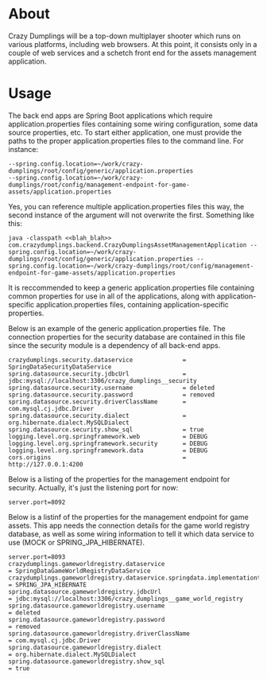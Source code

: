 # About
Crazy Dumplings will be a top-down multiplayer shooter which runs on various platforms, including web browsers. At this point, it consists only in a couple of web services and a schetch front end for the assets management application. 


# Usage
The back end apps are Spring Boot applications which require application.properties files containing some wiring configuration, some data source properties, etc. To start either application, one must provide the paths to the proper application.properties files to the command line. For instance:
```
--spring.config.location=~/work/crazy-dumplings/root/config/generic/application.properties
--spring.config.location=~/work/crazy-dumplings/root/config/management-endpoint-for-game-assets/application.properties
```
Yes, you can reference multiple application.properties files this way, the second instance of the argument will not overwrite the first. Something like this:
```
java -classpath <<blah_blah>> com.crazydumplings.backend.CrazyDumplingsAssetManagementApplication --spring.config.location=~/work/crazy-dumplings/root/config/generic/application.properties --spring.config.location=~/work/crazy-dumplings/root/config/management-endpoint-for-game-assets/application.properties
```

It is reccommended to keep a generic application.properties file containing common properties for use in all of the applications, along with application-specific application.properties files, containing application-specific properties.

Below is an example of the generic application.properties file. The connection properties for the security database are contained in this file since the security module is a dependency of all back-end apps. 
```
crazydumplings.security.dataservice              = SpringDataSecurityDataService
spring.datasource.security.jdbcUrl               = jdbc:mysql://localhost:3306/crazy_dumplings__security
spring.datasource.security.username              = deleted
spring.datasource.security.password              = removed
spring.datasource.security.driverClassName       = com.mysql.cj.jdbc.Driver
spring.datasource.security.dialect               = org.hibernate.dialect.MySQLDialect
spring.datasource.security.show_sql              = true
logging.level.org.springframework.web            = DEBUG
logging.level.org.springframework.security       = DEBUG
logging.level.org.springframework.data           = DEBUG
cors.origins                                     = http://127.0.0.1:4200
```

Below is a listing of the properties for the management endpoint for security. Actually, it's just the listening port for now:
```
server.port=8092
```

Below is a listinf of the properties for the management endpoint for game assets. This app needs the connection details for the game world registry database, as well as some wiring information to tell it which data service to use (MOCK or SPRING_JPA_HIBERNATE).
```
server.port=8093
crazydumplings.gameworldregistry.dataservice                               = SpringDataGameWorldRegistryDataService
crazydumplings.gameworldregistry.dataservice.springdata.implementationtype = SPRING_JPA_HIBERNATE
spring.datasource.gameworldregistry.jdbcUrl                                = jdbc:mysql://localhost:3306/crazy_dumplings__game_world_registry
spring.datasource.gameworldregistry.username                               = deleted
spring.datasource.gameworldregistry.password                               = removed
spring.datasource.gameworldregistry.driverClassName                        = com.mysql.cj.jdbc.Driver
spring.datasource.gameworldregistry.dialect                                = org.hibernate.dialect.MySQLDialect
spring.datasource.gameworldregistry.show_sql                               = true
```

